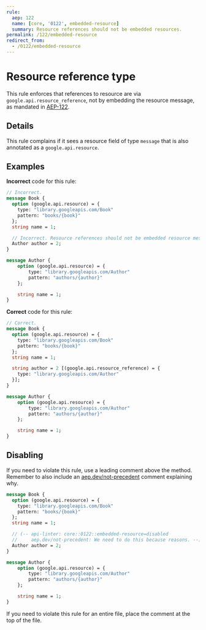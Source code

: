 ```yaml
---
rule:
  aep: 122
  name: [core, '0122', embedded-resource]
  summary: Resource references should not be embedded resources.
permalink: /122/embedded-resource
redirect_from:
  - /0122/embedded-resource
---
```


# Resource reference type

This rule enforces that references to resource are via
`google.api.resource_reference`, not by embedding the resource message, as
mandated in [AEP-122][].

## Details

This rule complains if it sees a resource field of type `message` that is also
annotated as a `google.api.resource`.

## Examples

**Incorrect** code for this rule:

```proto
// Incorrect.
message Book {
  option (google.api.resource) = {
    type: "library.googleapis.com/Book"
    pattern: "books/{book}"
  };
  string name = 1;

  // Incorrect. Resource references should not be embedded resource messages.
  Author author = 2;
}

message Author {
    option (google.api.resource) = {
        type: "library.googleapis.com/Author"
        pattern: "authors/{author}"
    };

    string name = 1;
}
```

**Correct** code for this rule:

```proto
// Correct.
message Book {
  option (google.api.resource) = {
    type: "library.googleapis.com/Book"
    pattern: "books/{book}"
  };
  string name = 1;

  string author = 2 [(google.api.resource_reference) = {
    type: "library.googleapis.com/Author"
  }];
}

message Author {
    option (google.api.resource) = {
        type: "library.googleapis.com/Author"
        pattern: "authors/{author}"
    };

    string name = 1;
}
```

## Disabling

If you need to violate this rule, use a leading comment above the method.
Remember to also include an [aep.dev/not-precedent][] comment explaining why.

```proto
message Book {
  option (google.api.resource) = {
    type: "library.googleapis.com/Book"
    pattern: "books/{book}"
  };
  string name = 1;

  // (-- api-linter: core::0122::embedded-resource=disabled
  //     aep.dev/not-precedent: We need to do this because reasons. --)
  Author author = 2;
}

message Author {
    option (google.api.resource) = {
        type: "library.googleapis.com/Author"
        pattern: "authors/{author}"
    };

    string name = 1;
}
```

If you need to violate this rule for an entire file, place the comment at the
top of the file.

[aep-122]: https://aep.dev/122
[aep.dev/not-precedent]: https://aep.dev/not-precedent
